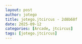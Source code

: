 ```yaml
---
layout: post
author: jotego
title: jotego.jtcircus - 2d8b68f
date: 2025-09-12
categories: [Arcade, jtcircus]
tags: [jotego.jtcircus]
---
```


